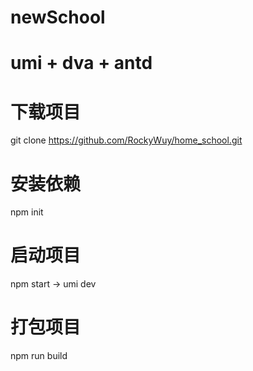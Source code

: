 # newSchool
# umi + dva + antd

# 下载项目
git clone https://github.com/RockyWuy/home_school.git

# 安装依赖
npm init

# 启动项目
npm start -> umi dev

# 打包项目
npm run build
